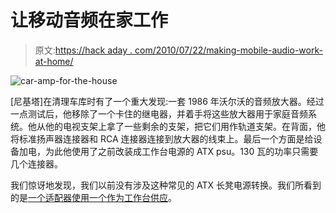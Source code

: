 # 让移动音频在家工作

> 原文:[https://hack aday . com/2010/07/22/making-mobile-audio-work-at-home/](https://hackaday.com/2010/07/22/making-mobile-audio-work-at-home/)

![](../Images/80107da7a5224615f73ed8c81f1ddc4a.png "car-amp-for-the-house")

[尼基塔]在清理车库时有了一个重大发现:一套 1986 年沃尔沃的音频放大器。经过一点测试后，他移除了一个卡住的继电器，并着手将这些放大器用于家庭音频系统。他从他的电视支架上拿了一些剩余的支架，把它们用作轨道支架。在背面，他将标准扬声器连接器和 RCA 连接器连接到放大器的线束上。最后一个方面是给设备加电，为此他使用了之前改装成工作台电源的 ATX psu。130 瓦的功率只需要几个连接器。

我们惊讶地发现，我们以前没有涉及这种常见的 ATX 长凳电源转换。我们所看到的是[一个适配器使用一个作为工作台供应](http://hackaday.com/2009/08/24/bench-power-supply-adapter/)。